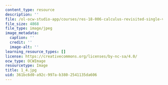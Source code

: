 ```yaml
---
content_type: resource
description: ''
file: /ol-ocw-studio-app/courses/res-18-006-calculus-revisited-single-variable-calculus-fall-2010/361bc6d0a92c997ab3802541135da606_1_4.jpg
file_size: 4868
file_type: image/jpeg
image_metadata:
  caption: ''
  credit: ''
  image-alt: ''
learning_resource_types: []
license: https://creativecommons.org/licenses/by-nc-sa/4.0/
ocw_type: OCWImage
resourcetype: Image
title: 1_4.jpg
uid: 361bc6d0-a92c-997a-b380-2541135da606
---
```


